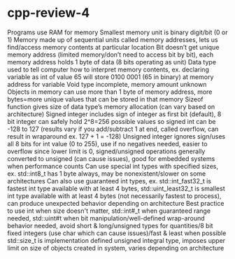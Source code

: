# cpp-review-4

Programs use RAM for memory
Smallest memory unit is binary digit/bit (0 or 1)
Memory made up of sequential units called memory addresses, lets us find/access memory contents at particular location
Bit doesn’t get unique memory address (limited memory/don’t need to access bit by bit), each memory address holds 1 byte of data (8 bits operating as unit)
Data type used to tell computer how to interpret memory contents, ex. declaring variable as int of value 65 will store 0100 0001 (65 in binary) at memory address for variable
Void type incomplete, memory amount unknown
Objects in memory can use more than 1 byte of memory address, more bytes=more unique values that can be stored in that memory
Sizeof function gives size of data type’s memory allocation (can vary based on architecture)
Signed integer includes sign of integer as first bit (default), 8 bit integer can safely hold 2^8=256 possible values so signed int can be -128 to 127 (results vary if you add/subtract 1 at end, called overflow, can result in wraparound ex. 127 + 1 = -128)
Unsigned integer ignores sign/uses all 8 bits for int value (0 to 255), use if no negatives needed, easier to overflow since lower limit is 0, signed/unsigned operations generally converted to unsigned (can cause issues), good for embedded systems when performance counts
Can use special int types with specified sizes, ex. std::int8_t has 1 byte always, may be nonexistent/slower on some architectures
Can also use guaranteed int types, ex. std::int_fast32_t is fastest int type available with at least 4 bytes, std::uint_least32_t is smallest int type available with at least 4 bytes (not necessarily fastest to process), can produce unexpected behavior depending on architecture
Best practice to use int when size doesn't matter, std::int#_t when guaranteed range needed, std::uint#t when bit manipulation/well-defined wrap-around behavior needed, avoid short & long/unsigned types for quantities/8 bit fixed integers (use char which can cause issues)/fast & least when possible
std::size_t is implementation defined unsigned integral type, imposes upper limit on size of objects created in system, varies depending on architecture